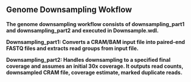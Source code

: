 <h2><b>Genome Downsampling Wokflow<b/></h2>

The genome downsampling workflow consists of <b>downsampling_part1</b> and <b>downsampling_part2</b> and executed in Downsample.wdl.

<b>Downsampling_part1:</b>
Converts a CRAM/BAM input file into paired-end FASTQ files and extracts read groups from input file.

<b>Downsampling_part2:</b>
Handles downsampling to a specified final coverage and assumes an initial 30x coverage. It outputs read counts, downsampled CRAM file, coverage estimate, marked duplicate reads.
